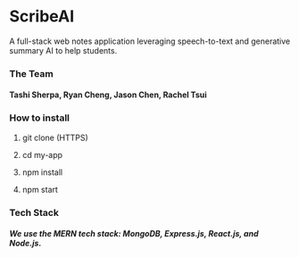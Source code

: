 # ScribeAI
A full-stack web notes application leveraging speech-to-text and generative summary AI to help students.

### The Team

#### Tashi Sherpa, Ryan Cheng, Jason Chen, Rachel Tsui

### How to install

1. git clone (HTTPS)

2. cd my-app

3. npm install

4. npm start

### Tech Stack

##### We use the **MERN** tech stack: MongoDB, Express.js, React.js, and Node.js.

